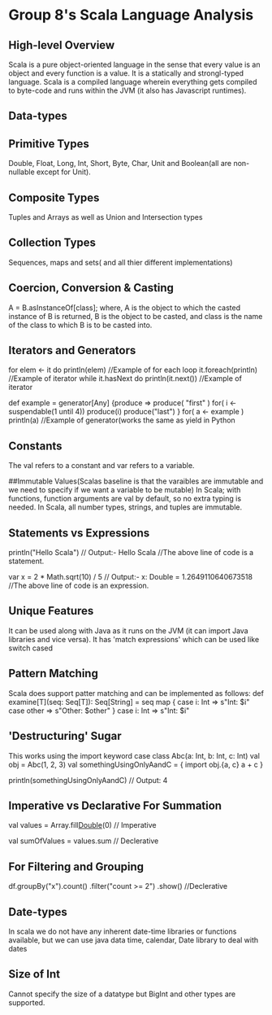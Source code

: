 # Group 8's Scala Language Analysis

## High-level Overview
  Scala is a pure object-oriented language in the sense that every value is an object and every function is a value. 
  It is a statically and strongl-typed language.
  Scala is a compiled language wherein everything gets compiled to byte-code and runs within the JVM (it also has Javascript runtimes).


## Data-types
## Primitive Types
  Double, Float, Long, Int, Short, Byte, Char, Unit and Boolean(all are non-nullable except for Unit).
  
## Composite Types
  Tuples and Arrays as well as Union and Intersection types
  
## Collection Types
  Sequences, maps and sets( and all thier different implementations)
  
## Coercion, Conversion & Casting
  A = B.asInstanceOf[class];
  where, 
  A is the object to which the casted instance of B is returned, 
  B is the object to be casted, 
  and class is the name of the class to which B is to be casted into.
  
## Iterators and Generators
  for elem <- it do println(elem)         //Example of for each loop
  it.foreach(println)                     //Example of iterator 
  while it.hasNext do println(it.next())  //Example of iterator 
  
  def example = generator[Any] {produce =>
    produce( "first" )
    for( i <- suspendable(1 until 4)) 
        produce(i) 
    produce("last")
    }
    for( a <- example ) 
        println(a)                       //Example of generator(works the same as yield in Python
        
## Constants
  The val refers to a constant and var refers to a variable.
  
 ##Immutable Values(Scalas baseline is that the varaibles are immutable and we need to specify if we want a variable to be mutable)
  In Scala; with functions, function arguments are val by default, so no extra typing is needed.
  In Scala, all number types, strings, and tuples are immutable.

## Statements vs Expressions
  println("Hello Scala")
  // Output:- Hello Scala
  //The above line of code is a statement.
  
  var x = 2 * Math.sqrt(10) / 5
  // Output:- x: Double = 1.2649110640673518
  //The above line of code is an expression.

## Unique Features
   It can be used along with Java as it runs on the JVM (it can import Java libraries and vice versa).
   It has 'match expressions' which can be used like switch cased
   
 ## Pattern Matching
   Scala does support patter matching and can be implemented as follows:
   def examine[T](seq: Seq[T]): Seq[String] = seq map {
          case i: Int => s"Int: $i"
          case other => s"Other: $other"
        }
    case i: Int => s"Int: $i"

## 'Destructuring' Sugar
  This works using the import keyword
  case class Abc(a: Int, b: Int, c: Int)
  val obj = Abc(1, 2, 3)
  val somethingUsingOnlyAandC = {
    import obj.{a, c}
    a + c
  }

  println(somethingUsingOnlyAandC) // Output: 4
  
 ## Imperative vs Declarative For Summation

  val values = Array.fill[Double](numValues)(0) // Imperative

  val sumOfValues = values.sum // Declerative
  
 ## For Filtering and Grouping
  df.groupBy("x").count()
  .filter("count >= 2")
  .show() //Declerative

 ## Date-types
  In scala we do not have any inherent date-time libraries or functions available, but we can use java data time, calendar, Date library to deal with dates
  
 ## Size of Int
  Cannot specify the size of a datatype but BigInt and other types are supported.
 
